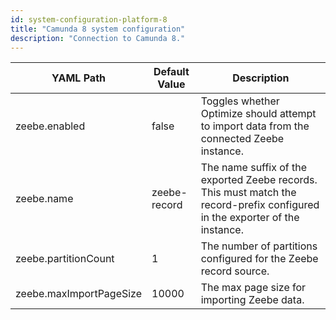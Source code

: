 ```yaml
---
id: system-configuration-platform-8
title: "Camunda 8 system configuration"
description: "Connection to Camunda 8."
---
```


| YAML Path               | Default Value | Description                                                                                                                  |
| ----------------------- | ------------- | ---------------------------------------------------------------------------------------------------------------------------- |
| zeebe.enabled           | false         | Toggles whether Optimize should attempt to import data from the connected Zeebe instance.                                    |
| zeebe.name              | zeebe-record  | The name suffix of the exported Zeebe records. This must match the record-prefix configured in the exporter of the instance. |
| zeebe.partitionCount    | 1             | The number of partitions configured for the Zeebe record source.                                                             |
| zeebe.maxImportPageSize | 10000         | The max page size for importing Zeebe data.                                                                                  |
